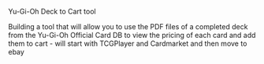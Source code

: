 Yu-Gi-Oh Deck to Cart tool 

Building a tool that will allow you to use the PDF files of a completed deck from the Yu-Gi-Oh Official Card DB to view the pricing of each card and add them to cart - will start with TCGPlayer and Cardmarket and then move to ebay  
